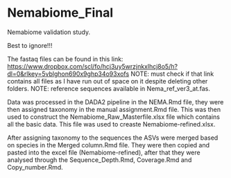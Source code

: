 # Nemabiome_Final
Nemabiome validation study. 

Best to ignore!!!

The fastaq files can be found in this link: https://www.dropbox.com/scl/fo/hcj3uy5wrzjnkxlhcj8o5/h?dl=0&rlkey=5vblghon690x9ghp34o93xofs
NOTE: must check if that link contains all files as I have run out of space on it despite deleting other folders. NOTE: reference sequences available in Nema_ref_ver3_at.fas.

Data was processed in the DADA2 pipeline in the NEMA.Rmd file, they were then assigned taxonomy in the manual assignment.Rmd file. This was then used to construct the Nemabiome_Raw_Masterfile.xlsx file which contains all the basic data. This file was used to creaste Nemabiome-refined.xlsx. 

After assigning taxonomy to the sequences the ASVs were merged based on species in the Merged column.Rmd file. They were then copied and pasted into the excel file (Nemabiome-refined), after that they were analysed through the Sequence_Depth.Rmd, Coverage.Rmd and Copy_number.Rmd. 
